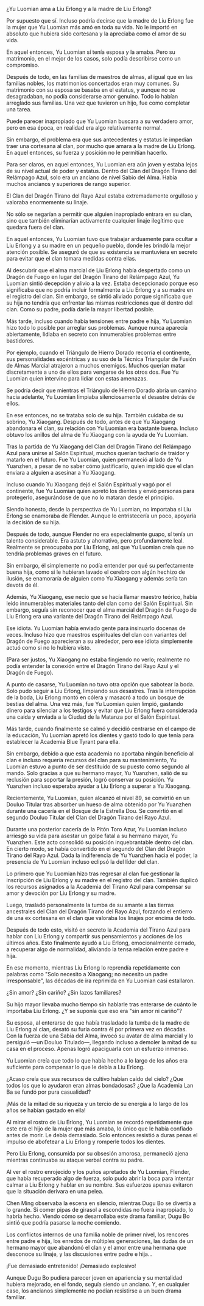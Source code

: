 
¿Yu Luomian ama a Liu Erlong y a la madre de Liu Erlong?

Por supuesto que sí. Incluso podría decirse que la madre de Liu Erlong fue la mujer que Yu Luomian más amó en toda su vida. No le importó en absoluto que hubiera sido cortesana y la apreciaba como el amor de su vida.

En aquel entonces, Yu Luomian sí tenía esposa y la amaba. Pero su matrimonio, en el mejor de los casos, solo podía describirse como un compromiso.

Después de todo, en las familias de maestros de almas, al igual que en las familias nobles, los matrimonios concertados eran muy comunes. Su matrimonio con su esposa se basaba en el estatus, y aunque no se desagradaban, no podía considerarse amor genuino. Todo lo habían arreglado sus familias. Una vez que tuvieron un hijo, fue como completar una tarea.

Puede parecer inapropiado que Yu Luomian buscara a su verdadero amor, pero en esa época, en realidad era algo relativamente normal.

Sin embargo, el problema era que sus antecedentes y estatus le impedían traer una cortesana al clan, por mucho que amara a la madre de Liu Erlong. En aquel entonces, su fuerza y posición no le permitían hacerlo.

Para ser claros, en aquel entonces, Yu Luomian era aún joven y estaba lejos de su nivel actual de poder y estatus. Dentro del Clan del Dragón Tirano del Relámpago Azul, solo era un anciano de nivel Sabio del Alma. Había muchos ancianos y superiores de rango superior.

El Clan del Dragón Tirano del Rayo Azul estaba extremadamente orgulloso y valoraba enormemente su linaje.

No sólo se negarían a permitir que alguien inapropiado entrara en su clan, sino que también eliminarían activamente cualquier linaje ilegítimo que quedara fuera del clan.

En aquel entonces, Yu Luomian tuvo que trabajar arduamente para ocultar a Liu Erlong y a su madre en un pequeño pueblo, donde les brindó la mejor atención posible. Se aseguró de que su existencia se mantuviera en secreto para evitar que el clan tomara medidas contra ellas.

Al descubrir que el alma marcial de Liu Erlong había despertado como un Dragón de Fuego en lugar del Dragón Tirano del Relámpago Azul, Yu Luomian sintió decepción y alivio a la vez. Estaba decepcionado porque eso significaba que no podría incluir formalmente a Liu Erlong y a su madre en el registro del clan. Sin embargo, se sintió aliviado porque significaba que su hija no tendría que enfrentar las mismas restricciones que él dentro del clan. Como su padre, podía darle la mayor libertad posible.

Más tarde, incluso cuando había tensiones entre padre e hija, Yu Luomian hizo todo lo posible por arreglar sus problemas. Aunque nunca aparecía abiertamente, lidiaba en secreto con innumerables problemas entre bastidores.

Por ejemplo, cuando el Triángulo de Hierro Dorado recorría el continente, sus personalidades excéntricas y su uso de la Técnica Triangular de Fusión de Almas Marcial atrajeron a muchos enemigos. Muchos querían matar discretamente a uno de ellos para vengarse de los otros dos. Fue Yu Luomian quien intervino para lidiar con estas amenazas.

Se podría decir que mientras el Triángulo de Hierro Dorado abría un camino hacia adelante, Yu Luomian limpiaba silenciosamente el desastre detrás de ellos.

En ese entonces, no se trataba solo de su hija. También cuidaba de su sobrino, Yu Xiaogang. Después de todo, antes de que Yu Xiaogang abandonara el clan, su relación con Yu Luomian era bastante buena. Incluso obtuvo los anillos del alma de Yu Xiaogang con la ayuda de Yu Luomian.

Tras la partida de Yu Xiaogang del Clan del Dragón Tirano del Relámpago Azul para unirse al Salón Espiritual, muchos querían tacharlo de traidor y matarlo en el futuro. Fue Yu Luomian, quien permaneció al lado de Yu Yuanzhen, a pesar de no saber cómo justificarlo, quien impidió que el clan enviara a alguien a asesinar a Yu Xiaogang.

Incluso cuando Yu Xiaogang dejó el Salón Espiritual y vagó por el continente, fue Yu Luomian quien apretó los dientes y envió personas para protegerlo, asegurándose de que no lo mataran desde el principio.

Siendo honesto, desde la perspectiva de Yu Luomian, no importaba si Liu Erlong se enamoraba de Flender. Aunque lo entristecería un poco, apoyaría la decisión de su hija.

Después de todo, aunque Flender no era especialmente guapo, sí tenía un talento considerable. Era astuto y ahorrativo, pero profundamente leal. Realmente se preocupaba por Liu Erlong, así que Yu Luomian creía que no tendría problemas graves en el futuro.

Sin embargo, él simplemente no podía entender por qué su perfectamente buena hija, como si le hubieran lavado el cerebro con algún hechizo de ilusión, se enamoraría de alguien como Yu Xiaogang y además sería tan devota de él.

Además, Yu Xiaogang, ese necio que se hacía llamar maestro teórico, había leído innumerables materiales tanto del clan como del Salón Espiritual. Sin embargo, seguía sin reconocer que el alma marcial del Dragón de Fuego de Liu Erlong era una variante del Dragón Tirano del Relámpago Azul.

Ese idiota. Yu Luomian había enviado gente para insinuarlo docenas de veces. Incluso hizo que maestros espirituales del clan con variantes del Dragón de Fuego aparecieran a su alrededor, pero ese idiota simplemente actuó como si no lo hubiera visto.

(Para ser justos, Yu Xiaogang no estaba fingiendo no verlo; realmente no podía entender la conexión entre el Dragón Tirano del Rayo Azul y el Dragón de Fuego).

A punto de casarse, Yu Luomian no tuvo otra opción que sabotear la boda. Solo pudo seguir a Liu Erlong, limpiando sus desastres. Tras la interrupción de la boda, Liu Erlong montó en cólera y masacró a todo un bosque de bestias del alma. Una vez más, fue Yu Luomian quien limpió, gastando dinero para silenciar a los testigos y evitar que Liu Erlong fuera considerada una caída y enviada a la Ciudad de la Matanza por el Salón Espiritual.

Más tarde, cuando finalmente se calmó y decidió centrarse en el campo de la educación, Yu Luomian apretó los dientes y gastó todo lo que tenía para establecer la Academia Blue Tyrant para ella.

Sin embargo, debido a que esta academia no aportaba ningún beneficio al clan e incluso requería recursos del clan para su mantenimiento, Yu Luomian estuvo a punto de ser destituido de su puesto como segundo al mando. Solo gracias a que su hermano mayor, Yu Yuanzhen, salió de su reclusión para soportar la presión, logró conservar su posición. Yu Yuanzhen incluso esperaba ayudar a Liu Erlong a superar a Yu Xiaogang.

Recientemente, Yu Luomian, quien alcanzó el nivel 89, se convirtió en un Douluo Titular tras absorber un hueso de alma obtenido por Yu Yuanzhen durante una cacería en el Bosque de la Estrella Dou. Se convirtió en el segundo Douluo Titular del Clan del Dragón Tirano del Rayo Azul.

Durante una posterior cacería de la Pitón Toro Azur, Yu Luomian incluso arriesgó su vida para asestar un golpe fatal a su hermano mayor, Yu Yuanzhen. Este acto consolidó su posición inquebrantable dentro del clan. En cierto modo, se había convertido en el segundo del Clan del Dragón Tirano del Rayo Azul. Dada la indiferencia de Yu Yuanzhen hacia el poder, la presencia de Yu Luomian incluso eclipsó la del líder del clan.

Lo primero que Yu Luomian hizo tras regresar al clan fue gestionar la inscripción de Liu Erlong y su madre en el registro del clan. También duplicó los recursos asignados a la Academia del Tirano Azul para compensar su amor y devoción por Liu Erlong y su madre.

Luego, trasladó personalmente la tumba de su amante a las tierras ancestrales del Clan del Dragón Tirano del Rayo Azul, forzando el entierro de una ex cortesana en el clan que valoraba los linajes por encima de todo.

Después de todo esto, visitó en secreto la Academia del Tirano Azul para hablar con Liu Erlong y compartir sus pensamientos y acciones de los últimos años. Esto finalmente ayudó a Liu Erlong, emocionalmente cerrado, a recuperar algo de normalidad, aliviando la tensa relación entre padre e hija.

En ese momento, mientras Liu Erlong lo reprendía repetidamente con palabras como "Solo necesito a Xiaogang; no necesito un padre irresponsable", las décadas de ira reprimida en Yu Luomian casi estallaron.

¿Sin amor? ¿Sin cariño? ¿Sin lazos familiares?

Su hijo mayor llevaba mucho tiempo sin hablarle tras enterarse de cuánto le importaba Liu Erlong. ¿Y se suponía que eso era "sin amor ni cariño"?

Su esposa, al enterarse de que había trasladado la tumba de la madre de Liu Erlong al clan, desató su furia contra él por primera vez en décadas. Con la fuerza de una Sabia del Alma, invocó su avatar de alma marcial y lo persiguió —un Douluo Titulado—, llegando incluso a demoler la mitad de su casa en el proceso. Apenas logró apaciguarla con un esfuerzo inmenso.

Yu Luomian creía que todo lo que había hecho a lo largo de los años era suficiente para compensar lo que le debía a Liu Erlong.

¿Acaso creía que sus recursos de cultivo habían caído del cielo? ¿Que todos los que lo ayudaron eran almas bondadosas? ¿Que la Academia Lan Ba se fundó por pura casualidad?

¡Más de la mitad de su riqueza y un tercio de su energía a lo largo de los años se habían gastado en ella!

Al mirar el rostro de Liu Erlong, Yu Luomian se recordó repetidamente que este era el hijo de la mujer que más amaba, lo único que le había confiado antes de morir. Le debía demasiado. Solo entonces resistió a duras penas el impulso de abofetear a Liu Erlong y romperle todos los dientes.

Pero Liu Erlong, consumida por su obsesión amorosa, permaneció ajena mientras continuaba su ataque verbal contra su padre.

Al ver el rostro enrojecido y los puños apretados de Yu Luomian, Flender, que había recuperado algo de fuerza, solo pudo abrir la boca para intentar calmar a Liu Erlong y hablar en su nombre. Sus esfuerzos apenas evitaron que la situación derivara en una pelea.

Chen Ming observaba la escena en silencio, mientras Dugu Bo se divertía a lo grande. Si comer pipas de girasol a escondidas no fuera inapropiado, lo habría hecho. Viendo cómo se desarrollaba este drama familiar, Dugu Bo sintió que podría pasarse la noche comiendo.

Los conflictos internos de una familia noble de primer nivel, los rencores entre padre e hija, los enredos de múltiples generaciones, las dudas de un hermano mayor que abandonó el clan y el amor entre una hermana que desconoce su linaje, y las discusiones entre padre e hija...

¡Fue demasiado entretenido! ¡Demasiado explosivo!

Aunque Dugu Bo pudiera parecer joven en apariencia y su mentalidad hubiera mejorado, en el fondo, seguía siendo un anciano. Y, en cualquier caso, los ancianos simplemente no podían resistirse a un buen drama familiar.
